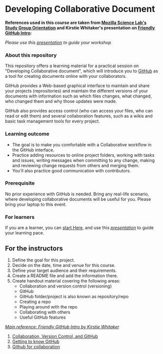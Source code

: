 # Developing Collaborative Document

**References used in this course are taken from [Mozilla Science Lab's Study Group Orientation](https://mozillascience.github.io/study-group-orientation/) and Kirstie Whitaker's presentation on [Friendly GitHub Intro](https://github.com/KirstieJane/friendly-github-intro):**

*Please use this [presentation](https://docs.google.com/presentation/d/1_bmRZcLwQrUkVTAMvq7W_x4ML_aphSwVEnkLrDy-Fd4/edit?usp=sharing) to guide your workshop*

### About this repository

This repository offers a learning material for a practical session on "Developing Collaborative document", which will introduce you to [GitHub](https://github.com/) as a tool for creating documents online with your collaborators.

GitHub provides a Web-based graphical interface to maintain and share your projects (reprositories) and maintain the different versions of your documents with information such as which files changes, what changed, who changed them and why those updates were made. 

GitHub also provides access control (who can access your files, who can read or edit them) and several collaboration features, such as a wikis and basic task management tools for every project.

### Learning outcome

- The goal is to make you comfortable with a Collaborative workflow in the GitHub interface. 
- Practice adding resources to online project folders, working with tasks and issues, writing messages when committing to any change, making and reviewing change requests from others and merging them. 
- You'll also practice good communication with contributors.

### Prerequisite

No prior experience with GitHub is needed. Bring any real-life scenario, where developing collaborative documents will be useful for you. Please bring your laptop to this event.

### For learners

If you are a learner, you can [start Here](/lessons/1-collaborative-documentation.md), and use this *[presentation](https://docs.google.com/presentation/d/1_bmRZcLwQrUkVTAMvq7W_x4ML_aphSwVEnkLrDy-Fd4/edit?usp=sharing)* to guide your learning pace.

## For the instructors

1. Define the goal for this project.
1. Decide on the date, time and venue for this course.
1. Define your target audience and their requirements.
1. Create a README file and add the information there.
1. Create handout material covering the following areas:
    * Collaboration and version control (versioning)
    * GitHub
    * GitHub folder/project is also known as repository/repo
    * Creating a repo
    * Playing around with the repo
    * Collaborating with others
    * Useful GitHub features

*[Main reference: Friendly GitHub Intro by Kirstie Whitaker](https://github.com/KirstieJane/friendly-github-intro)*

1. [Collaboration, Version Control, and GitHub](https://mozillascience.github.io/study-group-orientation/3.1-collab-vers-github.html)
1. [Getting to know GitHub](https://mozillascience.github.io/study-group-orientation/3.2-know-github.html)
1. [Github for collaboration](http://mozillascience.github.io/working-open-workshop/github_for_collaboration/)
